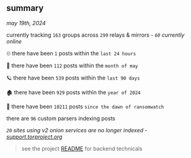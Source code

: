 
## summary
_may 19th, 2024_

currently tracking `163` groups across `299` relays & mirrors - _`60` currently online_

⏲ there have been `1` posts within the `last 24 hours`

🦈 there have been `112` posts within the `month of may`

🪐 there have been `539` posts within the `last 90 days`

🏚 there have been `929` posts within the `year of 2024`

🦕 there have been `10211` posts `since the dawn of ransomwatch`

there are `96` custom parsers indexing posts

_`20` sites using v2 onion services are no longer indexed - [support.torproject.org](https://support.torproject.org/onionservices/v2-deprecation/)_

> see the project [README](https://github.com/joshhighet/ransomwatch#ransomwatch--) for backend technicals
